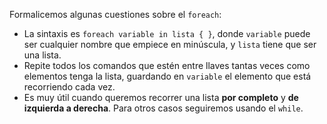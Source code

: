 Formalicemos algunas cuestiones sobre el `foreach`:

* La sintaxis es `foreach variable in lista { }`, donde `variable` puede ser cualquier nombre que empiece en minúscula, y `lista` tiene que ser una lista.
* Repite todos los comandos que estén entre llaves tantas veces como elementos tenga la lista, guardando en `variable` el elemento que está recorriendo cada vez.
* Es muy útil cuando queremos recorrer una lista **por completo** y **de izquierda a derecha**. Para otros casos seguiremos usando el `while`.